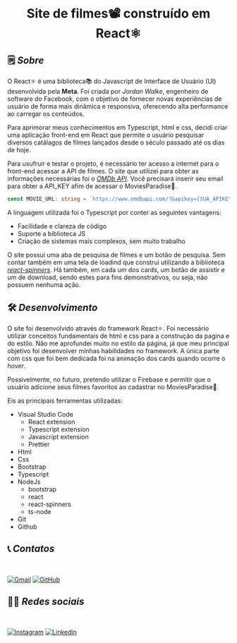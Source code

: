 **<h1 style="text-align: center">Site de filmes📽️ construído em React⚛️</h1>**

## 🗒️ *Sobre*

O React⚛️ é uma biblioteca📚 do Javascript de Interface de Usuário (UI) desenvolvida pela **Meta**. Foi criada por *Jordan Walke*, engenheiro de software do Facebook, com o objetivo de fornecer novas experiências de usuário de forma mais dinâmica e responsiva, oferecendo alta performance ao carregar os conteúdos.

Para aprimorar meus conhecimentos em Typescript, html e css, decidi criar uma aplicação front-end em React que permite o usuário pesquisar diversos catálagos de filmes lançados desde o século passado até os dias de hoje.

Para usufruir e testar o projeto, é necessário ter acesso a internet para o front-end acessar a API de filmes. O site que utilizei para obter as informações necessárias foi o *[OMDb API](https://www.omdbapi.com/)*. Você precisará inserir seu email para obter a API_KEY afim de acessar o MoviesParadise🎥.

``` typescript
const MOVIE_URL: string = `https://www.omdbapi.com/?&apikey=[SUA_APIKEY]`;
```

A linguagem utilizada foi o Typescript por conter as seguintes vantagens:

* Facilidade e clareza de código
* Suporte a biblioteca JS
* Criação de sistemas mais complexos, sem muito trabalho

O site possui uma aba de pesquisa de filmes e um botão de pesquisa. Sem contar também em uma tela de loadind que construi utilizando a biblioteca *[react-spinners](https://www.npmjs.com/package/react-spinners)*. Há também, em cada um dos cards, um botão de assistir e um de download, sendo estes para fins demonstrativos, ou seja, não possuem nenhuma ação. 

## 🛠️ *Desenvolvimento*

O site foi desenvolvido através do framework React⚛️. Foi necessário utilizar conceitos fundamentais de html e css para a construção da pagina e do estilo. Não me aprofundei muito no estilo da página, já que meu principal objetivo foi desenvolver minhas habilidades no framework. A única parte com css que foi bem dedicada foi na animação dos cards quando ocorre o *hover*.

Possivelmente, no futuro, pretendo utilizar o Firebase e permitir que o usuário adicione seus filmes favoritos ao cadastrar no MoviesParadise🎥.

Eis as principais ferramentas utilizadas:

* Visual Studio Code
  * React extension
  * Typescript extension
  * Javascript extension
  * Prettier
* Html
* Css
* Bootstrap
* Typescript
* NodeJs
  * bootstrap
  * react
  * react-spinners
  * ts-node
* Git
* Github

## 📞 *Contatos*

<br />

[![Gmail](https://img.shields.io/badge/Gmail-D14836?style=for-the-badge&logo=gmail&logoColor=white)](https://mail.google.com/mail/?view=cm&source=mailto&to=arthurnazariodacosta@gmail.com)
[![GitHub](https://img.shields.io/badge/GitHub-100000?style=for-the-badge&logo=github&logoColor=white)](https://github.com/ArthurCosta09)

## 🤵‍♂️ *Redes sociais*

<br />

[![Instagram](https://img.shields.io/badge/Instagram-E4405F?style=for-the-badge&logo=instagram&logoColor=white)](https://www.instagram.com/arthurndc/)
[![Linkedin](https://img.shields.io/badge/LinkedIn-0077B5?style=for-the-badge&logo=linkedin&logoColor=white)](https://www.linkedin.com/in/arthur-naz%C3%A1rio-da-costa-6478601a1/)

